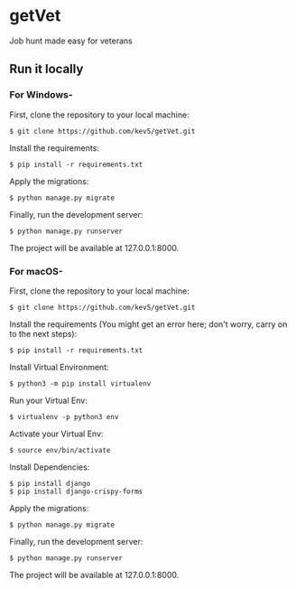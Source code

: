 # getVet
Job hunt made easy for veterans

## Run it locally

### For Windows-

First, clone the repository to your local machine:  

`$ git clone https://github.com/kev5/getVet.git`

Install the requirements:  

`$ pip install -r requirements.txt`

Apply the migrations:  

`$ python manage.py migrate`

Finally, run the development server:  

`$ python manage.py runserver`

The project will be available at 127.0.0.1:8000.

### For macOS-

First, clone the repository to your local machine:  

`$ git clone https://github.com/kev5/getVet.git`

Install the requirements (You might get an error here; don't worry, carry on to the next steps):  

`$ pip install -r requirements.txt`

Install Virtual Environment:  

`$ python3 -m pip install virtualenv`

Run your Virtual Env:  

`$ virtualenv -p python3 env`

Activate your Virtual Env:  

`$ source env/bin/activate`

Install Dependencies:

```
$ pip install django
$ pip install django-crispy-forms
```

Apply the migrations:  

`$ python manage.py migrate`

Finally, run the development server:  

`$ python manage.py runserver`

The project will be available at 127.0.0.1:8000.
